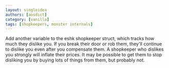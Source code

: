 ```yaml
---
layout: singleidea
authors: [aosdict]
category: [vanilla]
tags: [shopkeepers, monster internals]
---
```

Add another variable to the eshk shopkeeper struct, which tracks how much they dislike you. If you break their door or rob them, they'll continue to dislike you even after you compensate them. A shopkeeper who dislikes you strongly will inflate their prices. It may be possible to get them to stop disliking you by buying lots of things from them, but probably not.
